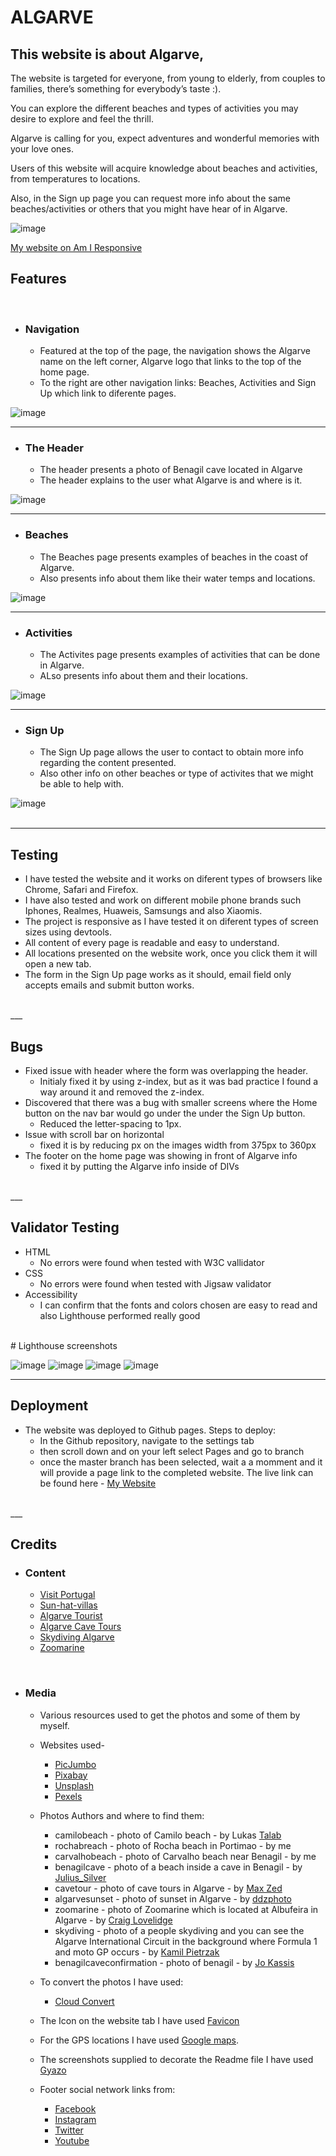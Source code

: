# ALGARVE


## This website is about Algarve, 
<p>The website is targeted for everyone, from young to elderly, from couples to families, there’s something for everybody’s taste :).
<p>You can explore the different beaches and types of activities you may desire to explore and feel the thrill.
<p>Algarve is calling for you, expect adventures and wonderful memories with your love ones.
<p>Users of this website will acquire knowledge about beaches and activities, from temperatures to locations.
<p>Also, in the Sign up page you can request more info about the same beaches/activities or others that you might have hear of in Algarve.
<br>

![image](assets/images/readme-images/am-i-responsive.png)

[My website on Am I Responsive](https://ui.dev/amiresponsive?url=https://b1ndark.github.io/project1/)

## Features
<br>

- ### Navigation

    - Featured at the top of the page, the navigation shows the Algarve name on the left corner, Algarve logo that links to the top of the home page.
    - To the right are other navigation links: Beaches, Activities and Sign Up which link to diferente pages.

![image](assets/images/readme-images/navigation.png)
<br>
___ 

- ### The Header

    - The header presents a photo of Benagil cave located in Algarve
    - The header explains to the user what Algarve is and where is it.

![image](assets/images/readme-images/header.png)
<br>
___ 

- ### Beaches

    - The Beaches page presents examples of beaches in the coast of Algarve.
    - Also presents info about them like their water temps and locations.

![image](assets/images/readme-images/beaches.png)
<br>
___ 

- ### Activities

    - The Activites page presents examples of activities that can be done in Algarve.
    - ALso presents info about them and their locations.

![image](assets/images/readme-images/activities.png)
<br>
___ 

- ### Sign Up

    - The Sign Up page allows the user to contact to obtain more info regarding the content presented.
    - Also other info on other beaches or type of activites that we might be able to help with.

![image](assets/images/readme-images/signup.png)
<br>
<br>
___ 

## Testing

- I have tested the website and it works on diferent types of browsers like Chrome, Safari and Firefox.
- I have also tested and work on different mobile phone brands such Iphones, Realmes, Huaweis, Samsungs and also Xiaomis.
- The project is responsive as I have tested it on diferent types of screen sizes using devtools.
- All content of every page is readable and easy to understand.
- All locations presented on the website work, once you click them it will open a new tab.
- The form in the Sign Up page works as it should, email field only accepts emails and submit button works.
<br>
___ 

## Bugs

- Fixed issue with header where the form was overlapping the header.
    - Initialy fixed it by using z-index, but as it was bad practice I found a way around it and removed the z-index.
- Discovered that there was a bug with smaller screens where the Home button on the nav bar would go under the under the Sign Up button.
    - Reduced the letter-spacing to 1px.
- Issue with scroll bar on horizontal
    - fixed it is by reducing px on the images width from 375px to 360px
- The footer on the home page was showing in front of Algarve info
    - fixed it by putting the Algarve info inside of DIVs
<br>
___ 

## Validator Testing

- HTML
    - No errors were found when tested with W3C vallidator
- CSS
    - No errors were found when tested with Jigsaw validator
- Accessibility
    - I can confirm that the fonts and colors chosen are easy to read and also Lighthouse performed really good
<br>
# Lighthouse screenshots

![image](assets/images/readme-images/lighthouse-performance/homeperformance.png)
![image](assets/images/readme-images/lighthouse-performance/beachesperformance.png)
![image](assets/images/readme-images/lighthouse-performance/activitiesperformance.png)
![image](assets/images/readme-images/lighthouse-performance/signupperformance.png)
<br>
___ 

## Deployment

- The website was deployed to Github pages. Steps to deploy:
    - In the Github repository, navigate to the settings tab
    - then scroll down and on your left select Pages and go to branch
    - once the master branch has been selected, wait a a momment and it will provide a page link to the completed website.
The live link can be found here - [My Website](https://b1ndark.github.io/project1/)
<br>
___ 

## Credits

 - ### Content

    - [Visit Portugal](https://www.visitportugal.com/en/node/141915)
    - [Sun-hat-villas](https://www.sun-hat-villas.com/algarve/carvoeiro/beaches/praia-do-carvalho)
    - [Algarve Tourist](https://www.algarve-tourist.com/praia-da-rocha-portugal-algarve-guide.html)
    - [Algarve Cave Tours](https://www.algarvecavetours.com/)
    - [Skydiving Algarve](https://www.skydivealgarve.com/)
    - [Zoomarine](https://www.zoomarine.pt/en/)
<br>

 - ### Media

    - Various resources used to get the photos and some of them by myself.

    - Websites used-
       - [PicJumbo](https://picjumbo.com)
       - [Pixabay](https://pixabay.com)
       - [Unsplash](https://unsplash.com)
       - [Pexels](https://www.pexels.com)

    - Photos Authors and where to find them:
       - camilobeach - photo of Camilo beach - by Lukas [Talab](https://picjumbo.com/couple-on-a-beach-enjoying-sunrise/)
       - rochabreach - photo of Rocha beach in Portimao - by me
       - carvalhobeach - photo of Carvalho beach near Benagil - by me
       - benagilcave - photo of a beach inside a cave in Benagil - by [Julius_Silver](https://pixabay.com/photos/portugal-algarve-benagil-selfie-3029665/)
       - cavetour - photo of cave tours in Algarve - by [Max Zed](https://unsplash.com/photos/RhCcwI570bE)
       - algarvesunset - photo of sunset in Algarve - by [ddzphoto](https://pixabay.com/photos/portugal-beach-sunset-sea-scenic-2392312/)
       - zoomarine - photo of Zoomarine which is located at Albufeira in Algarve - by [Craig Lovelidge](https://unsplash.com/photos/5iiI5wVXY8M)
       - skydiving - photo of a people skydiving and you can see the Algarve International Circuit in the background where Formula 1 and moto GP occurs - by [Kamil Pietrzak](https://unsplash.com/photos/G0FsO2Ca8nQ)
       - benagilcaveconfirmation - photo of benagil - by [Jo Kassis](https://www.pexels.com/photo/people-near-a-body-of-water-under-a-cave-hole-5339442/)
    
    - To convert the photos I have used:
        - [Cloud Convert](https://cloudconvert.com/)

    - The Icon on the website tab I have used [Favicon](https://favicon.io/emoji-favicons/sun/)

    - For the GPS locations I have used [Google maps](https://www.google.com/maps/).
    
    - The screenshots supplied to decorate the Readme file I have used [Gyazo](https://gyazo.com/)
    
    - Footer social network links from:
        - [Facebook](https://www.facebook.com/)
        - [Instagram](https://www.instagram.com/)
        - [Twitter](https://twitter.com/)
        - [Youtube](https://www.youtube.com/)
